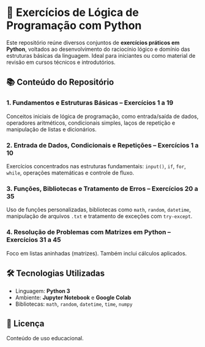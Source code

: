 # 🧠 Exercícios de Lógica de Programação com Python

Este repositório reúne diversos conjuntos de **exercícios práticos em Python**, voltados ao desenvolvimento do raciocínio lógico e domínio das estruturas básicas da linguagem. Ideal para iniciantes ou como material de revisão em cursos técnicos e introdutórios.

## 📚 Conteúdo do Repositório

### 1. Fundamentos e Estruturas Básicas – Exercícios 1 a 19
Conceitos iniciais de lógica de programação, como entrada/saída de dados, operadores aritméticos, condicionais simples, laços de repetição e manipulação de listas e dicionários.

### 2. Entrada de Dados, Condicionais e Repetições – Exercícios 1 a 10
Exercícios concentrados nas estruturas fundamentais: `input()`, `if`, `for`, `while`, operações matemáticas e controle de fluxo.

### 3. Funções, Bibliotecas e Tratamento de Erros – Exercícios 20 a 35
Uso de funções personalizadas, bibliotecas como `math`, `random`, `datetime`, manipulação de arquivos `.txt` e tratamento de exceções com `try-except`.

### 4. Resolução de Problemas com Matrizes em Python – Exercícios 31 a 45
Foco em listas aninhadas (matrizes). Também inclui cálculos aplicados.

## 🛠️ Tecnologias Utilizadas
- Linguagem: **Python 3**
- Ambiente: **Jupyter Notebook** e **Google Colab**
- Bibliotecas: `math`, `random`, `datetime`, `time`, `numpy`

## 📄 Licença
Conteúdo de uso educacional.

